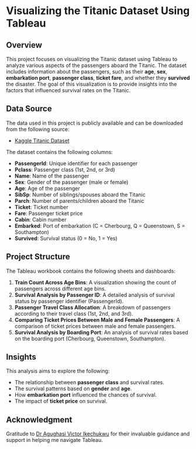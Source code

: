 # Visualizing the Titanic Dataset Using Tableau

## Overview
This project focuses on visualizing the Titanic dataset using Tableau to analyze various aspects of the passengers aboard the Titanic. The dataset includes information about the passengers, such as their **age**, **sex**, **embarkation port**, **passenger class**, **ticket fare**, and whether they **survived** the disaster. The goal of this visualization is to provide insights into the factors that influenced survival rates on the Titanic.

## Data Source
The data used in this project is publicly available and can be downloaded from the following source:
- [Kaggle Titanic Dataset](https://www.kaggle.com/c/titanic/data)

The dataset contains the following columns:
- **PassengerId**: Unique identifier for each passenger
- **Pclass**: Passenger class (1st, 2nd, or 3rd)
- **Name**: Name of the passenger
- **Sex**: Gender of the passenger (male or female)
- **Age**: Age of the passenger
- **SibSp**: Number of siblings/spouses aboard the Titanic
- **Parch**: Number of parents/children aboard the Titanic
- **Ticket**: Ticket number
- **Fare**: Passenger ticket price
- **Cabin**: Cabin number
- **Embarked**: Port of embarkation (C = Cherbourg, Q = Queenstown, S = Southampton)
- **Survived**: Survival status (0 = No, 1 = Yes)

## Project Structure
The Tableau workbook contains the following sheets and dashboards:
1. **Train Count Across Age Bins**: A visualization showing the count of passengers across different age bins.
2. **Survival Analysis by Passenger ID**: A detailed analysis of survival status by passenger identifier (PassengerId).
3. **Passenger Travel Class Allocation**: A breakdown of passengers according to their travel class (1st, 2nd, and 3rd).
4. **Comparing Ticket Prices Between Male and Female Passengers**: A comparison of ticket prices between male and female passengers.
5. **Survival Analysis by Boarding Port**: An analysis of survival rates based on the boarding port (Cherbourg, Queenstown, Southampton).

## Insights
This analysis aims to explore the following:
- The relationship between **passenger class** and survival rates.
- The survival patterns based on **gender** and **age**.
- How **embarkation port** influenced the chances of survival.
- The impact of **ticket price** on survival.

## Acknowledgment
Gratitude to [Dr Agughasi Victor Ikechukwu](Victor-Ikechukwu) for their invaluable guidance and support in helping me navigate Tableau. 

